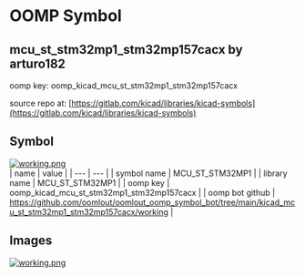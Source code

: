 # OOMP Symbol  
## mcu_st_stm32mp1_stm32mp157cacx  by arturo182  
  
oomp key: oomp_kicad_mcu_st_stm32mp1_stm32mp157cacx  
  
source repo at: [https://gitlab.com/kicad/libraries/kicad-symbols](https://gitlab.com/kicad/libraries/kicad-symbols)  
## Symbol  
  
[![working.png](working_600.png)](working.png)  
| name | value | 
| --- | --- | 
| symbol name | MCU_ST_STM32MP1 | 
| library name | MCU_ST_STM32MP1 | 
| oomp key | oomp_kicad_mcu_st_stm32mp1_stm32mp157cacx | 
| oomp bot github | https://github.com/oomlout/oomlout_oomp_symbol_bot/tree/main/kicad_mcu_st_stm32mp1_stm32mp157cacx/working | 
## Images  
  
[![working.png](working_140.png)](working.png)  
